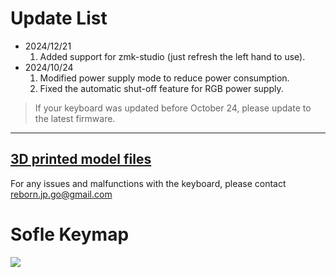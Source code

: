 # Update List

- 2024/12/21
  1. Added support for zmk-studio (just refresh the left hand to use).
- 2024/10/24
  1. Modified power supply mode to reduce power consumption.
  2. Fixed the automatic shut-off feature for RGB power supply.

> If your keyboard was updated before October 24, please update to the latest firmware.

---
[3D printed model files](/sofle-3d-model)
---
For any issues and malfunctions with the keyboard, please contact reborn.jp.go@gmail.com

# Sofle Keymap

<img src="keymap-drawer/sofle.svg" >
